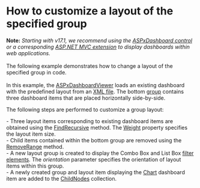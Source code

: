 # How to customize a layout of the specified group


<strong>Note:</strong> <em>Starting with v17.1, we recommend using the <a href="https://documentation.devexpress.com/Dashboard/CustomDocument16976.aspx">ASPxDashboard control</a> or a corresponding <a href="https://documentation.devexpress.com/Dashboard/CustomDocument16977.aspx">ASP.NET MVC extension</a> to display dashboards within web applications.</em><br><br>The following example demonstrates how to change a layout of the specified group in code.<br><br>In this example, the <a href="http://documentation.devexpress.com/#Dashboard/clsDevExpressDashboardWebASPxDashboardViewertopic">ASPxDashboardViewer</a> loads an existing dashboard with the predefined layout from an <a href="http://documentation.devexpress.com/#Dashboard/CustomDocument15405">XML file</a>. The bottom <a href="http://documentation.devexpress.com/#Dashboard/CustomDocument17586">group</a> contains three dashboard items that are placed horizontally side-by-side.<br>
<p>The following steps are performed to customize a group layout:</p>
<p>- Three layout items corresponding to existing dashboard items are obtained using the <a href="http://documentation.devexpress.com/#Dashboard/DevExpressDashboardCommonDashboardLayoutGroup_FindRecursivetopic">FindRecursive</a> method. The <a href="http://documentation.devexpress.com/#Dashboard/DevExpressDashboardCommonDashboardLayoutNode_Weighttopic">Weight</a> property specifies the layout item size.<br>- Child items contained within the bottom group are removed using the <a href="http://documentation.devexpress.com/#CoreLibraries/DevExpressDataAccessNotifyingCollection~T~_RemoveRangetopic">RemoveRange</a> method.<br>- A new layout group is created to display the Combo Box and List Box <a href="http://documentation.devexpress.com/#Dashboard/CustomDocument17659">filter elements</a>. The <em>orientation</em> parameter specifies the orientation of layout items within this group.<br>- A newly created group and layout item displaying the <a href="http://documentation.devexpress.com/#Dashboard/CustomDocument14719">Chart</a> dashboard item are added to the <a href="http://documentation.devexpress.com/#Dashboard/DevExpressDashboardCommonDashboardLayoutGroup_ChildNodestopic">ChildNodes</a> collection.</p>

<br/>


